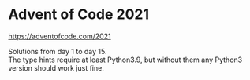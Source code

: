 # Advent of Code 2021
https://adventofcode.com/2021

Solutions from day 1 to day 15.<br/>The type hints require at least Python3.9, but without them any Python3 version should work just fine.

